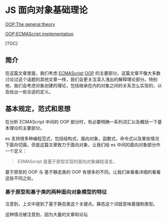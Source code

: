 # JS 面向对象基础理论

[OOP:The general theory](http://dmitrysoshnikov.com/ecmascript/chapter-7-1-oop-general-theory/)
    
[OOP:ECMAScript implementation](http://dmitrysoshnikov.com/ecmascript/chapter-7-2-oop-ecmascript-implementation/)

[TOC]

## 简介

在这篇文章里面，我们考虑 [ECMAScript](https://en.wikipedia.org/wiki/ECMAScript) [OOP](https://en.wikipedia.org/wiki/Object-oriented_programming) 的主要部分。这篇文章不像大多数讨论过这个话题的其他文章一样，我们会更关注深入浅出的解释理论部分。特别地，我们会考虑对象创建的理论，包括继承在内的对象之间的关系怎么实现的，以及给出一些合适的定义。

## 基本规定，范式和思想

在分析 ECMAScript 中间的 OOP 部分时，有必要明确一系列词汇以及概括一下基本理论的主要部分。

es 支持很多种编程范式，包括结构式，面向对象，函数式，命令式以及某些情况下面向切面。但是这篇文章致力于面向对象，让我们给 es 中间的面向对象部分作一个定义：

> ESMAScript 是基于原型实现的面向对象编程语言。

基于原型的 OOP 与 基于静态类的 OOP 有很多的不同。让我们来看看详细的看看这些不同之处。

### 基于原型和基于类的两种面向对象模型的特征

注意到，上文中提到了基于静态类这个关键点。静态这个词就意味着强制类型。

这种情况被注意到，因为大量的文章和论坛